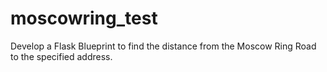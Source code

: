 # moscowring_test
Develop a Flask Blueprint to find the distance from the Moscow Ring Road to the specified address.
